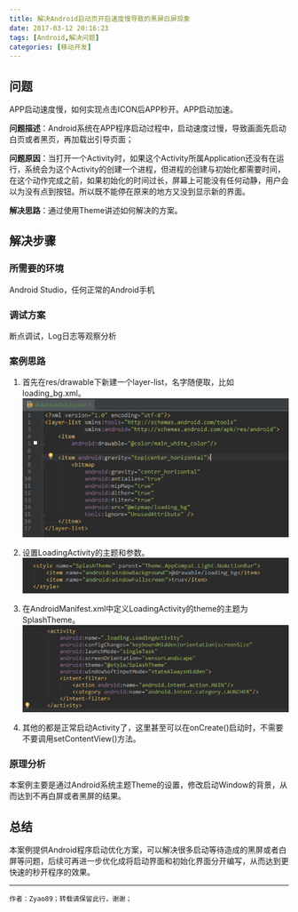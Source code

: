 ```yaml
---
title: 解决Android启动页开启速度慢导致的黑屏白屏现象
date: 2017-03-12 20:16:23
tags: [Android,解决问题]
categories: [移动开发]
---
```


 <!-- more -->

## 问题

APP启动速度慢，如何实现点击ICON后APP秒开。APP启动加速。

**问题描述**：Android系统在APP程序启动过程中，启动速度过慢，导致画面先启动白页或者黑页，再加载出引导页面；

**问题原因**：当打开一个Activity时，如果这个Activity所属Application还没有在运行，系统会为这个Activity的创建一个进程，但进程的创建与初始化都需要时间，在这个动作完成之前，如果初始化的时间过长，屏幕上可能没有任何动静，用户会以为没有点到按钮。所以既不能停在原来的地方又没到显示新的界面。

**解决思路**：通过使用Theme讲述如何解决的方案。

## 解决步骤

### 所需要的环境

Android Studio，任何正常的Android手机

### 调试方案

断点调试，Log日志等观察分析

### 案例思路

1. 首先在res/drawable下新建一个layer-list，名字随便取，比如loading_bg.xml。
![上面是背景颜色，下面是一张图片，其他参数随意。](./IMG_001.png)

2. 设置LoadingActivity的主题和参数。
![这里主要是设置windowBackground的图片值。](./IMG_002.png)

3. 在AndroidManifest.xml中定义LoadingActivity的theme的主题为SplashTheme。
![主题为SplashTheme。](./IMG_003.png)

4. 其他的都是正常启动Activity了，这里甚至可以在onCreate()启动时，不需要不要调用setContentView()方法。

### 原理分析

本案例主要是通过Android系统主题Theme的设置，修改启动Window的背景，从而达到不再白屏或者黑屏的结果。

## 总结

本案例提供Android程序启动优化方案，可以解决很多启动等待造成的黑屏或者白屏等问题，后续可再进一步优化成将启动界面和初始化界面分开编写，从而达到更快速的秒开程序的效果。

---

`作者：Zyao89；转载请保留此行，谢谢；`
